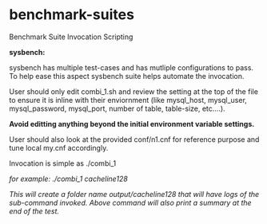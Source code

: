 # benchmark-suites
Benchmark Suite Invocation Scripting

<b>sysbench:</b>

sysbench has multiple test-cases and has mutliple configurations to pass. To help ease this aspect sysbench suite helps automate the invocation.

User should only edit combi_1.sh and review the setting at the top of the file to ensure it is inline with their enviornment (like mysql_host, mysql_user, mysql_password, mysql_port, number of table, table-size, etc....).

<b>Avoid editting anything beyond the initial environment variable settings.</b>

User should also look at the provided conf/n1.cnf for reference purpose and tune local my.cnf accordingly.

Invocation is simple as ./combi_1 <tc-name>

<i>for example: ./combi_1 cacheline128<i>

This will create a folder name output/cacheline128 that will have logs of the sub-command invoked.
Above command will also print a summary at the end of the test.

